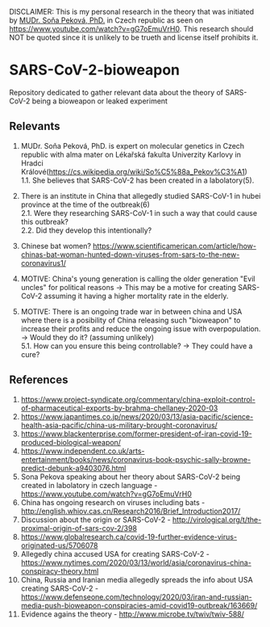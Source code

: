 DISCLAIMER: This is my personal research in the theory that was initiated by [MUDr. Soňa Peková, PhD.](https://cs.wikipedia.org/wiki/So%C5%88a_Pekov%C3%A1) in Czech republic as seen on https://www.youtube.com/watch?v=gG7oEmuVrH0.
This research should NOT be quoted since it is unlikely to be trueth and license itself prohibits it.

# SARS-CoV-2-bioweapon
Repository dedicated to gather relevant data about the theory of SARS-CoV-2 being a bioweapon or leaked experiment

## Relevants
1. MUDr. Soňa Peková, PhD. is expert on molecular genetics in Czech republic with alma mater on Lékařská fakulta Univerzity Karlovy in Hradci Králové(https://cs.wikipedia.org/wiki/So%C5%88a_Pekov%C3%A1)<br>
1.1. She believes that SARS-CoV-2 has been created in a labolatory(5).

2. There is an institute in China that allegedly studied SARS-CoV-1 in hubei province at the time of the outbreak(6)<br>
2.1. Were they researching SARS-CoV-1 in such a way that could cause this outbreak?<br>
2.2. Did they develop this intentionally?

3. Chinese bat women? https://www.scientificamerican.com/article/how-chinas-bat-woman-hunted-down-viruses-from-sars-to-the-new-coronavirus1/

4. MOTIVE: China's young generation is calling the older generation "Evil uncles" for political reasons -> This may be a motive for creating SARS-CoV-2 assuming it having a higher mortality rate in the elderly.

5. MOTIVE: There is an ongoing trade war in between china and USA where there is a posibility of China releasing such "bioweapon" to increase their profits and reduce the ongoing issue with overpopulation. -> Would they do it? (assuming unlikely)<br>
5.1. How can you ensure this being controllable? -> They could have a cure?

## References
1. https://www.project-syndicate.org/commentary/china-exploit-control-of-pharmaceutical-exports-by-brahma-chellaney-2020-03
2. https://www.japantimes.co.jp/news/2020/03/13/asia-pacific/science-health-asia-pacific/china-us-military-brought-coronavirus/
3. https://www.blackenterprise.com/former-president-of-iran-covid-19-produced-biological-weapon/
4. https://www.independent.co.uk/arts-entertainment/books/news/coronavirus-book-psychic-sally-browne-predict-debunk-a9403076.html
5. Sona Pekova speaking about her theory about SARS-CoV-2 being created in labolatory in czech language - https://www.youtube.com/watch?v=gG7oEmuVrH0
6. China has ongoing research on viruses including bats - http://english.whiov.cas.cn/Research2016/Brief_Introduction2017/
7. Discussion about the origin or SARS-CoV-2 - http://virological.org/t/the-proximal-origin-of-sars-cov-2/398
8. https://www.globalresearch.ca/covid-19-further-evidence-virus-originated-us/5706078
9. Allegedly china accused USA for creating SARS-CoV-2 - https://www.nytimes.com/2020/03/13/world/asia/coronavirus-china-conspiracy-theory.html
10. China, Russia and Iranian media allegedly spreads the info about USA creating SARS-CoV-2 - https://www.defenseone.com/technology/2020/03/iran-and-russian-media-push-bioweapon-conspiracies-amid-covid19-outbreak/163669/
11. Evidence agains the theory - http://www.microbe.tv/twiv/twiv-588/